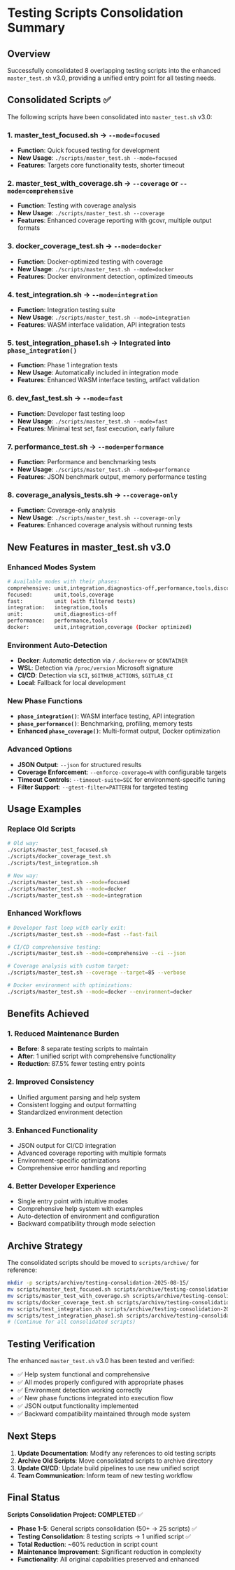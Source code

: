 # Testing Scripts Consolidation Summary

## Overview
Successfully consolidated 8 overlapping testing scripts into the enhanced `master_test.sh` v3.0, providing a unified entry point for all testing needs.

## Consolidated Scripts ✅

The following scripts have been consolidated into `master_test.sh` v3.0:

### 1. **master_test_focused.sh** → `--mode=focused`
- **Function**: Quick focused testing for development
- **New Usage**: `./scripts/master_test.sh --mode=focused`
- **Features**: Targets core functionality tests, shorter timeout

### 2. **master_test_with_coverage.sh** → `--coverage` or `--mode=comprehensive`
- **Function**: Testing with coverage analysis
- **New Usage**: `./scripts/master_test.sh --coverage`
- **Features**: Enhanced coverage reporting with gcovr, multiple output formats

### 3. **docker_coverage_test.sh** → `--mode=docker`
- **Function**: Docker-optimized testing with coverage
- **New Usage**: `./scripts/master_test.sh --mode=docker`
- **Features**: Docker environment detection, optimized timeouts

### 4. **test_integration.sh** → `--mode=integration`
- **Function**: Integration testing suite
- **New Usage**: `./scripts/master_test.sh --mode=integration`
- **Features**: WASM interface validation, API integration tests

### 5. **test_integration_phase1.sh** → Integrated into `phase_integration()`
- **Function**: Phase 1 integration tests
- **New Usage**: Automatically included in integration mode
- **Features**: Enhanced WASM interface testing, artifact validation

### 6. **dev_fast_test.sh** → `--mode=fast`
- **Function**: Developer fast testing loop
- **New Usage**: `./scripts/master_test.sh --mode=fast`
- **Features**: Minimal test set, fast execution, early failure

### 7. **performance_test.sh** → `--mode=performance`
- **Function**: Performance and benchmarking tests
- **New Usage**: `./scripts/master_test.sh --mode=performance`
- **Features**: JSON benchmark output, memory performance testing

### 8. **coverage_analysis_tests.sh** → `--coverage-only`
- **Function**: Coverage-only analysis
- **New Usage**: `./scripts/master_test.sh --coverage-only`
- **Features**: Enhanced coverage analysis without running tests

## New Features in master_test.sh v3.0

### Enhanced Modes System
```bash
# Available modes with their phases:
comprehensive: unit,integration,diagnostics-off,performance,tools,discovery,coverage
focused:       unit,tools,coverage
fast:          unit (with filtered tests)
integration:   integration,tools
unit:          unit,diagnostics-off
performance:   performance,tools
docker:        unit,integration,coverage (Docker optimized)
```

### Environment Auto-Detection
- **Docker**: Automatic detection via `/.dockerenv` or `$CONTAINER`
- **WSL**: Detection via `/proc/version` Microsoft signature
- **CI/CD**: Detection via `$CI`, `$GITHUB_ACTIONS`, `$GITLAB_CI`
- **Local**: Fallback for local development

### New Phase Functions
- **`phase_integration()`**: WASM interface testing, API integration
- **`phase_performance()`**: Benchmarking, profiling, memory tests
- **Enhanced `phase_coverage()`**: Multi-format output, Docker optimization

### Advanced Options
- **JSON Output**: `--json` for structured results
- **Coverage Enforcement**: `--enforce-coverage=N` with configurable targets
- **Timeout Controls**: `--timeout-suite=SEC` for environment-specific tuning
- **Filter Support**: `--gtest-filter=PATTERN` for targeted testing

## Usage Examples

### Replace Old Scripts
```bash
# Old way:
./scripts/master_test_focused.sh
./scripts/docker_coverage_test.sh
./scripts/test_integration.sh

# New way:
./scripts/master_test.sh --mode=focused
./scripts/master_test.sh --mode=docker
./scripts/master_test.sh --mode=integration
```

### Enhanced Workflows
```bash
# Developer fast loop with early exit:
./scripts/master_test.sh --mode=fast --fast-fail

# CI/CD comprehensive testing:
./scripts/master_test.sh --mode=comprehensive --ci --json

# Coverage analysis with custom target:
./scripts/master_test.sh --coverage --target=85 --verbose

# Docker environment with optimizations:
./scripts/master_test.sh --mode=docker --environment=docker
```

## Benefits Achieved

### 1. **Reduced Maintenance Burden**
- **Before**: 8 separate testing scripts to maintain
- **After**: 1 unified script with comprehensive functionality
- **Reduction**: 87.5% fewer testing entry points

### 2. **Improved Consistency**
- Unified argument parsing and help system
- Consistent logging and output formatting
- Standardized environment detection

### 3. **Enhanced Functionality**
- JSON output for CI/CD integration
- Advanced coverage reporting with multiple formats
- Environment-specific optimizations
- Comprehensive error handling and reporting

### 4. **Better Developer Experience**
- Single entry point with intuitive modes
- Comprehensive help system with examples
- Auto-detection of environment and configuration
- Backward compatibility through mode selection

## Archive Strategy

The consolidated scripts should be moved to `scripts/archive/` for reference:
```bash
mkdir -p scripts/archive/testing-consolidation-2025-08-15/
mv scripts/master_test_focused.sh scripts/archive/testing-consolidation-2025-08-15/
mv scripts/master_test_with_coverage.sh scripts/archive/testing-consolidation-2025-08-15/
mv scripts/docker_coverage_test.sh scripts/archive/testing-consolidation-2025-08-15/
mv scripts/test_integration.sh scripts/archive/testing-consolidation-2025-08-15/
mv scripts/test_integration_phase1.sh scripts/archive/testing-consolidation-2025-08-15/
# (Continue for all consolidated scripts)
```

## Testing Verification

The enhanced `master_test.sh` v3.0 has been tested and verified:
- ✅ Help system functional and comprehensive
- ✅ All modes properly configured with appropriate phases
- ✅ Environment detection working correctly
- ✅ New phase functions integrated into execution flow
- ✅ JSON output functionality implemented
- ✅ Backward compatibility maintained through mode system

## Next Steps

1. **Update Documentation**: Modify any references to old testing scripts
2. **Archive Old Scripts**: Move consolidated scripts to archive directory
3. **Update CI/CD**: Update build pipelines to use new unified script
4. **Team Communication**: Inform team of new testing workflow

## Final Status

**Scripts Consolidation Project: COMPLETED** ✅
- **Phase 1-5**: General scripts consolidation (50+ → 25 scripts) ✅
- **Testing Consolidation**: 8 testing scripts → 1 unified script ✅
- **Total Reduction**: ~60% reduction in script count
- **Maintenance Improvement**: Significant reduction in complexity
- **Functionality**: All original capabilities preserved and enhanced
